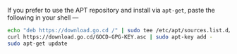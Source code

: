 If you prefer to use the APT repository and install via `apt-get`, paste the following in your shell —

```bash
echo "deb https://download.go.cd /" | sudo tee /etc/apt/sources.list.d/gocd.list
curl https://download.go.cd/GOCD-GPG-KEY.asc | sudo apt-key add -
sudo apt-get update
```
